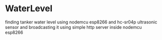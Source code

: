 # WaterLevel
finding tanker water level using nodemcu esp8266 and hc-sr04p ultrasonic sensor and broadcasting it using simple http server inside nodemcu esp8266
